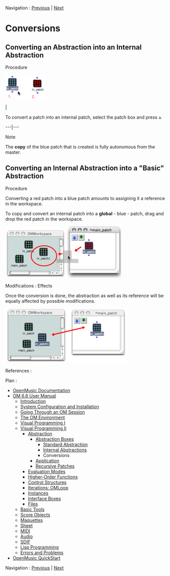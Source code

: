 Navigation : [Previous](RedAbstraction "page précédente\(Internal
Abstractions\)") | [Next](AbsApplication "page
suivante\(Application\)")


# Conversions

## Converting an Abstraction into an Internal Abstraction

Procedure

![](../res/switchtored1.png)

|

To convert a patch into an internal patch, select the patch box and press `a`.  
  
---|---  
  
Note

The **copy** of the blue patch that is created is fully autonomous from the
master.

## Converting an Internal Abstraction into a "Basic" Abstraction

Procedure

Converting a red patch into a blue patch amounts to assigning it a reference
in the workspace.

To copy and convert an internal patch into a  **global** - blue - patch, drag
and drop the red patch in the workspace.

![](../res/dropredintowrksp2.png)

Modifications : Effects

Once the conversion is done, the abstraction as well as its reference will be
equally affected by possible modifications.

![](../res/dropredintowrksp3.png)

References :

Plan :

  * [OpenMusic Documentation](OM-Documentation)
  * [OM 6.6 User Manual](OM-User-Manual)
    * [Introduction](00-Sommaire)
    * [System Configuration and Installation](Installation)
    * [Going Through an OM Session](Goingthrough)
    * [The OM Environment](Environment)
    * [Visual Programming I](BasicVisualProgramming)
    * [Visual Programming II](AdvancedVisualProgramming)
      * [Abstraction](Abstraction)
        * [Abstraction Boxes](AbsBoxes)
          * [Standard Abstraction](BlueAbstraction)
          * [Internal Abstractions](RedAbstraction)
          * Conversions
        * [Application](AbsApplication)
        * [Recursive Patches](Recursion)
      * [Evaluation Modes](EvalModes)
      * [Higher-Order Functions](HighOrder)
      * [Control Structures](Control)
      * [Iterations: OMLoop](OMLoop)
      * [Instances](Instances)
      * [Interface Boxes](InterfaceBoxes)
      * [Files](Files)
    * [Basic Tools](BasicObjects)
    * [Score Objects](ScoreObjects)
    * [Maquettes](Maquettes)
    * [Sheet](Sheet)
    * [MIDI](MIDI)
    * [Audio](Audio)
    * [SDIF](SDIF)
    * [Lisp Programming](Lisp)
    * [Errors and Problems](errors)
  * [OpenMusic QuickStart](QuickStart-Chapters)

Navigation : [Previous](RedAbstraction "page précédente\(Internal
Abstractions\)") | [Next](AbsApplication "page
suivante\(Application\)")

